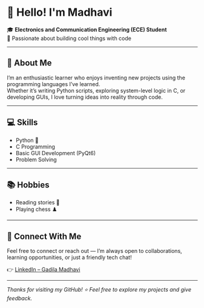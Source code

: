 # 👋 Hello! I'm Madhavi

🎓 **Electronics and Communication Engineering (ECE) Student**  
📍 Passionate about building cool things with code

---

## 🧠 About Me

I’m an enthusiastic learner who enjoys inventing new projects using the programming languages I’ve learned.  
Whether it’s writing Python scripts, exploring system-level logic in C, or developing GUIs, I love turning ideas into reality through code.

---

## 💻 Skills

- Python 🐍  
- C Programming  
- Basic GUI Development (PyQt6)  
- Problem Solving

---

## 📚 Hobbies

- Reading stories 📖  
- Playing chess ♟️

---

## 🔗 Connect With Me

Feel free to connect or reach out — I’m always open to collaborations, learning opportunities, or just a friendly tech chat!

👉 [LinkedIn – Gadila Madhavi](https://www.linkedin.com/in/gadila-madhavi-588695326/)

---

_Thanks for visiting my GitHub! ⭐ Feel free to explore my projects and give feedback._
